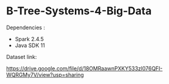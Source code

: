﻿# B-Tree-Systems-4-Big-Data

Dependencies :

- Spark 2.4.5
- Java SDK 11

Dataset link:

https://drive.google.com/file/d/18OMRaawnPXKY533zl076QFI-WQRGMy7V/view?usp=sharing
